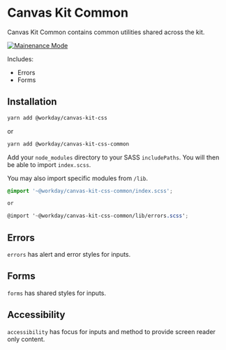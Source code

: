 # Canvas Kit Common

Canvas Kit Common contains common utilities shared across the kit.

<a href="../README.md">
  <img src="https://img.shields.io/badge/-maintenance mode-important" alt="Mainenance Mode" />
</a>

Includes:

- Errors
- Forms

## Installation

```sh
yarn add @workday/canvas-kit-css
```

or

```sh
yarn add @workday/canvas-kit-css-common
```

Add your `node_modules` directory to your SASS `includePaths`. You will then be able to import
`index.scss`.

You may also import specific modules from `/lib`.

```scss
@import '~@workday/canvas-kit-css-common/index.scss';

or

@import '~@workday/canvas-kit-css-common/lib/errors.scss';
```

## Errors

`errors` has alert and error styles for inputs.

## Forms

`forms` has shared styles for inputs.

## Accessibility

`accessibility` has focus for inputs and method to provide screen reader only content.
